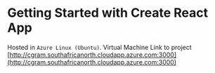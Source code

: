 # Getting Started with Create React App

Hosted in `Azure Linux (Ubuntu)`. Virtual Machine
Link to project [http://cgram.southafricanorth.cloudapp.azure.com:3000](http://cgram.southafricanorth.cloudapp.azure.com:3000)
